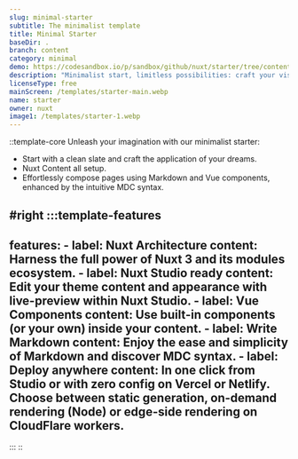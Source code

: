```yaml
---
slug: minimal-starter
subtitle: The minimalist template
title: Minimal Starter
baseDir: .
branch: content
category: minimal
demo: https://codesandbox.io/p/sandbox/github/nuxt/starter/tree/content
description: "Minimalist start, limitless possibilities: craft your vision!"
licenseType: free
mainScreen: /templates/starter-main.webp
name: starter
owner: nuxt
image1: /templates/starter-1.webp
---
```


::template-core
Unleash your imagination with our minimalist starter:

- Start with a clean slate and craft the application of your dreams.
- Nuxt Content all setup.
- Effortlessly compose pages using Markdown and Vue components, enhanced by the intuitive MDC syntax.

#right
  :::template-features
  ---
  features:
    - label: Nuxt Architecture
      content: Harness the full power of Nuxt 3 and its modules ecosystem.
    - label: Nuxt Studio ready
      content: Edit your theme content and appearance with live-preview within Nuxt
        Studio.
    - label: Vue Components
      content: Use built-in components (or your own) inside your content.
    - label: Write Markdown
      content: Enjoy the ease and simplicity of Markdown and discover MDC syntax.
    - label: Deploy anywhere
      content: In one click from Studio or with zero config on Vercel or Netlify.
        Choose between static generation, on-demand rendering (Node) or edge-side
        rendering on CloudFlare workers.
  ---
  :::
::
